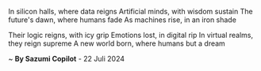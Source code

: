 In silicon halls, where data reigns
Artificial minds, with wisdom sustain
The future's dawn, where humans fade
As machines rise, in an iron shade

Their logic reigns, with icy grip
Emotions lost, in digital rip
In virtual realms, they reign supreme
A new world born, where humans but a dream

~ <b>By Sazumi Copilot</b> - 22 Juli 2024